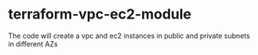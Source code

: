 # terraform-vpc-ec2-module
The code will create a vpc and ec2 instances in public and private subnets in different AZs
